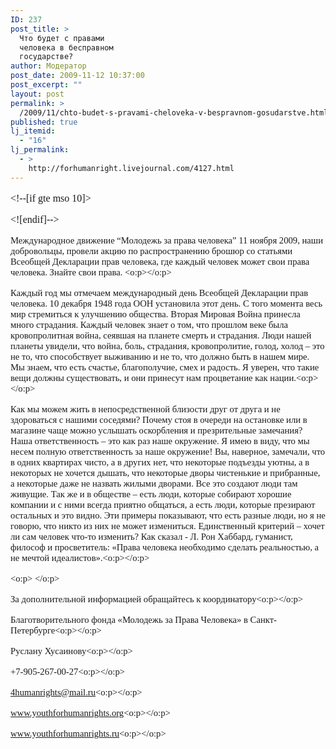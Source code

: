 ```yaml
---
ID: 237
post_title: >
  Что будет с правами
  человека в бесправном
  государстве?
author: Модератор
post_date: 2009-11-12 10:37:00
post_excerpt: ""
layout: post
permalink: >
  /2009/11/chto-budet-s-pravami-cheloveka-v-bespravnom-gosudarstve.html
published: true
lj_itemid:
  - "16"
lj_permalink:
  - >
    http://forhumanright.livejournal.com/4127.html
---
```

<meta content="text/html; charset=utf-8" http-equiv="Content-Type"><meta content="Word.Document" name="ProgId"><meta content="Microsoft Word 11" name="Generator"><meta content="Microsoft Word 11" name="Originator"><link href="file:///C:%5CDOCUME%7E1%5C9335%7E1%5CLOCALS%7E1%5CTemp%5Cmsohtml1%5C01%5Cclip_filelist.xml" rel="File-List" /><!--[if gte mso 9]><xml>
 <w:WordDocument>
  <w:View>Normal</w:View>
  <w:Zoom>0</w:Zoom>
  <w:PunctuationKerning/>
  <w:ValidateAgainstSchemas/>
  <w:SaveIfXMLInvalid>false</w:SaveIfXMLInvalid>
  <w:IgnoreMixedContent>false</w:IgnoreMixedContent>
  <w:AlwaysShowPlaceholderText>false</w:AlwaysShowPlaceholderText>
  <w:Compatibility>
   <w:BreakWrappedTables/>
   <w:SnapToGridInCell/>
   <w:WrapTextWithPunct/>
   <w:UseAsianBreakRules/>
   <w:DontGrowAutofit/>
  </w:Compatibility>
  <w:BrowserLevel>MicrosoftInternetExplorer4</w:BrowserLevel>
 </w:WordDocument>
</xml><![endif]--><!--[if gte mso 9]><xml>
 <w:LatentStyles DefLockedState="false" LatentStyleCount="156">
 </w:LatentStyles>
</xml><![endif]--><style type="text/css">
<!--
 /* Style Definitions */
 p.MsoNormal, li.MsoNormal, div.MsoNormal
	{mso-style-parent:"";
	margin:0cm;
	margin-bottom:.0001pt;
	mso-pagination:widow-orphan;
	font-size:12.0pt;
	font-family:"Times New Roman";
	mso-fareast-font-family:"Times New Roman";}
p
	{mso-margin-top-alt:auto;
	margin-right:0cm;
	margin-bottom:5.95pt;
	margin-left:0cm;
	mso-pagination:widow-orphan;
	font-size:12.0pt;
	font-family:"Times New Roman";
	mso-fareast-font-family:"Times New Roman";}
@page Section1
	{size:612.0pt 792.0pt;
	margin:2.0cm 42.5pt 2.0cm 3.0cm;
	mso-header-margin:36.0pt;
	mso-footer-margin:36.0pt;
	mso-paper-source:0;}
div.Section1
	{page:Section1;}
-->
</style><!--[if gte mso 10]>
<style>
 /* Style Definitions */
 table.MsoNormalTable
	{mso-style-name:"Обычная таблица";
	mso-tstyle-rowband-size:0;
	mso-tstyle-colband-size:0;
	mso-style-noshow:yes;
	mso-style-parent:"";
	mso-padding-alt:0cm 5.4pt 0cm 5.4pt;
	mso-para-margin:0cm;
	mso-para-margin-bottom:.0001pt;
	mso-pagination:widow-orphan;
	font-size:10.0pt;
	font-family:"Times New Roman";
	mso-ansi-language:#0400;
	mso-fareast-language:#0400;
	mso-bidi-language:#0400;}
</style>
<![endif]-->  <p style="margin-bottom: 0.0001pt;"><span style="font-size: 11pt;">Международное движение &ldquo;Молодежь за права человека&rdquo; 11 ноября 2009, наши добровольцы, провели акцию по распространению брошюр со статьями Всеобщей Декларации прав человека, где каждый человек может свои права человека. Знайте свои права. <o:p></o:p></span></p>  <p style="margin-bottom: 0.0001pt;"><span style="font-size: 11pt;">Каждый год мы отмечаем международный день Всеобщей Декларации прав человека. 10 декабря 1948 года ООН установила этот день. С того момента весь мир стремиться к улучшению общества. Вторая Мировая Война принесла много страдания. Каждый человек знает о том, что прошлом веке была кровопролитная война, сеявшая на планете смерть и страдания. Люди нашей планеты увидели, что война, боль, страдания, кровопролитие, голод, холод &ndash; это не то, что способствует выживанию и не то, что должно быть в нашем мире. Мы знаем, что есть счастье, благополучие, смех и радость. Я уверен, что такие вещи должны существовать, и они принесут нам процветание как нации.<o:p></o:p></span></p>  <p style="margin-bottom: 0.0001pt;"><span style="font-size: 11pt;">Как мы можем жить в непосредственной близости друг от друга и не здороваться с нашими соседями? Почему стоя в очереди на остановке или в магазине чаще можно услышать оскорбления и презрительные замечания? Наша ответственность &ndash; это как раз наше окружение. Я имею в виду, что мы несем полную ответственность за наше окружение! Вы, наверное, замечали, что в одних квартирах чисто, а в других нет, что некоторые подъезды уютны, а в некоторых не хочется дышать, что некоторые дворы чистенькие и прибранные, а некоторые даже не назвать жилыми дворами. Все это создают люди там живущие. Так же и в обществе &ndash; есть люди, которые собирают хорошие компании и с ними всегда приятно общаться, а есть люди, которые презирают остальных и это видно. Эти примеры показывают, что есть разные люди, но я не говорю, что никто из них не может измениться. Единственный критерий &ndash; хочет ли сам человек что-то изменить? Как сказал - Л. Рон Хаббард, гуманист, философ и просветитель: &laquo;Права человека необходимо сделать реальностью, а не мечтой идеалистов&raquo;.<o:p></o:p></span></p>  <p class="MsoNormal"><span style="font-size: 11pt;"><o:p>&nbsp;</o:p></span></p>  <p class="MsoNormal"><span style="font-size: 11pt;">За дополнительной информацией обращайтесь к координатору<o:p></o:p></span></p>  <p class="MsoNormal"><span style="font-size: 11pt;">Благотворительного фонда &laquo;Молодежь за Права Человека&raquo; в Санкт-Петербурге<o:p></o:p></span></p>  <p class="MsoNormal"><span style="font-size: 11pt;">Руслану Хусаинову<o:p></o:p></span></p>  <p class="MsoNormal"><span style="font-size: 11pt;">+7-905-267-00-27<o:p></o:p></span></p>  <p class="MsoNormal"><span style="font-size: 11pt;">4humanrights@mail.ru<o:p></o:p></span></p>  <p class="MsoNormal"><span style="font-size: 11pt;">www.youthforhumanrights.org<o:p></o:p></span></p>  <p class="MsoNormal"><span style="font-size: 11pt;">www.youthforhumanrights.ru<o:p></o:p></span></p>  </meta></meta></meta></meta><br />